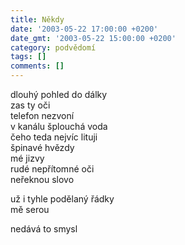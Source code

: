 ```yaml
---
title: Někdy
date: '2003-05-22 17:00:00 +0200'
date_gmt: '2003-05-22 15:00:00 +0200'
category: podvědomí
tags: []
comments: []
---
```


<p>dlouhý pohled do dálky<br>zas ty oči<br>telefon nezvoní<br>v kanálu šplouchá voda<br>čeho teda nejvíc lituji<br>špinavé hvězdy<br>mé jizvy<br>rudé nepřítomné oči<br>neřeknou slovo</p>
<p>už i tyhle podělaný řádky<br>mě serou</p>
<p>nedává to smysl</p>
